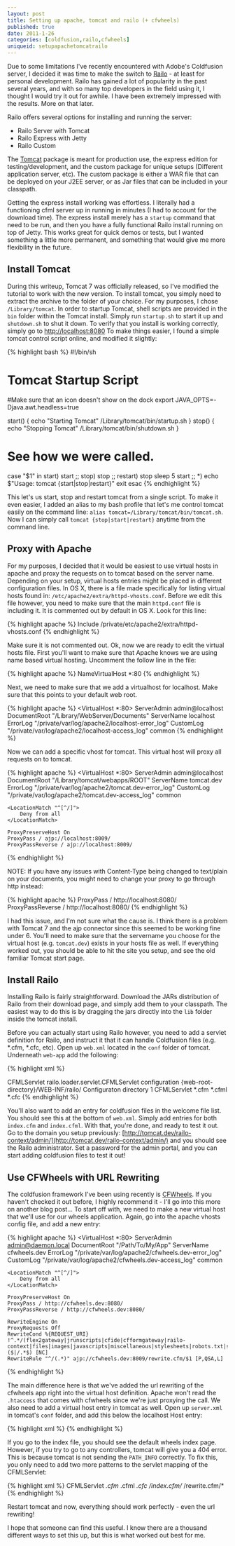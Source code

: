 ```yaml
---
layout: post
title: Setting up apache, tomcat and railo (+ cfwheels)
published: true
date: 2011-1-26
categories: [coldfusion,railo,cfwheels]
uniqueid: setupapachetomcatrailo
---
```


[railo]: http://www.getrailo.org/ "Railo"
[tomcat]: http://tomcat.apache.org/ "Tomcat"
[apache]: http://httpd.apache.org/ "Apache"
[cfwheels]: http://cfwheels.org/ "CFWheels"

Due to some limitations I've recently encountered with Adobe's Coldfusion server, I decided it was time to make the switch to [Railo][railo] - at least for personal development. Railo has gained a lot of popularity in the past several years, and with so many top developers in the field using it, I thought I would try it out for awhile. I have been extremely impressed with the results. More on that later.

Railo offers several options for installing and running the server:

 * Railo Server with Tomcat
 * Railo Express with Jetty
 * Railo Custom

The [Tomcat][tomcat] package is meant for production use, the express edition for testing/development, and the custom package for unique setups (Different application server, etc). The custom package is either a WAR file that can be deployed on your J2EE server, or as Jar files that can be included in your classpath.

Getting the express install working was effortless. I literally had a functioning cfml server up in running in minutes (I had to account for the download time). The express install merely has a `startup` command that need to be run, and then you have a fully functional Railo install running on top of Jetty. This works great for quick demos or tests, but I wanted something a little more permanent, and something that would give me more flexibility in the future.

Install Tomcat
-------------------

During this writeup, Tomcat 7 was officially released, so I've modified the tutorial to work with the new version. To install tomcat, you simply need to extract the archive to the folder of your choice. For my purposes, I chose `/Library/tomcat`. In order to startup Tomcat, shell scripts are provided in the `bin` folder within the Tomcat install. Simply run `startup.sh` to start it up and `shutdown.sh` to shut it down. To verify that you install is working correctly, simply go to [http://localhost:8080](http://localhost:8080) To make things easier, I found a simple tomcat control script online, and modified it slightly:

{% highlight bash %}
#!/bin/sh
# Tomcat Startup Script

#Make sure that an icon doesn't show on the dock
export JAVA_OPTS=-Djava.awt.headless=true

start() {
        echo "Starting Tomcat"
        /Library/tomcat/bin/startup.sh
}
stop() {
        echo "Stopping Tomcat"
        /Library/tomcat/bin/shutdown.sh
}

# See how we were called.
case "$1" in
  start)
        start
        ;;
  stop)
        stop
        ;;
  restart)
        stop
		sleep 5
        start
        ;;
  *)
        echo $"Usage: tomcat {start|stop|restart}"
        exit
esac
{% endhighlight %}

This let's us start, stop and restart tomcat from a single script. To make it even easier, I added an alias to my bash profile that let's me control tomcat easily on the command line: `alias tomcat=/Library/tomcat/bin/tomcat.sh`. Now I can simply call `tomcat {stop|start|restart}` anytime from the command line.

Proxy with Apache
--------------------

For my purposes, I decided that it would be easiest to use virtual hosts in apache and proxy the requests on to tomcat based on the server name. Depending on your setup, virtual hosts entries might be placed in different configuration files. In OS X, there is a file made specifically for listing virtual hosts found in: `/etc/apache2/extra/httpd-vhosts.conf`. Before we edit this file however, you need to make sure that the main `httpd.conf` file is including it. It is commented out by default in OS X. Look for this line:

{% highlight apache %}
Include /private/etc/apache2/extra/httpd-vhosts.conf
{% endhighlight %}

Make sure it is not commented out. Ok, now we are ready to edit the virtual hosts file. First you'll want to make sure that Apache knows we are using name based virtual hosting. Uncomment the follow line in the file:

{% highlight apache %}
NameVirtualHost *:80
{% endhighlight %}

Next, we need to make sure that we add a virtualhost for localhost. Make sure that this points to your default web root.

{% highlight apache %}
<VirtualHost *:80>
	ServerAdmin admin@localhost
	DocumentRoot "/Library/WebServer/Documents"
	ServerName localhost
	ErrorLog "/private/var/log/apache2/localhost-error_log"
	CustomLog "/private/var/log/apache2/localhost-access_log" common
</VirtualHost>
{% endhighlight %}

Now we can add a specific vhost for tomcat. This virtual host will proxy all requests on to tomcat.

{% highlight apache %}
<VirtualHost *:80>
    ServerAdmin admin@localhost
    DocumentRoot "/Library/tomcat/webapps/ROOT"
    ServerName tomcat.dev
    ErrorLog "/private/var/log/apache2/tomcat.dev-error_log"
    CustomLog "/private/var/log/apache2/tomcat.dev-access_log" common
	
	<LocationMatch "^[^/]">
		Deny from all
	</LocationMatch>
	
	ProxyPreserveHost On
	ProxyPass / ajp://localhost:8009/
	ProxyPassReverse / ajp://localhost:8009/
</VirtualHost>
{% endhighlight %}

NOTE: If you have any issues with Content-Type being changed to text/plain on your documents, you might need to change your proxy to go through http instead:

{% highlight apache %}
ProxyPass / http://localhost:8080/
ProxyPassReverse / http://localhost:8080/
{% endhighlight %}

I had this issue, and I'm not sure what the cause is. I think there is a problem with Tomcat 7 and the ajp connector since this seemed to be working fine under 6. You'll need to make sure that the servername you choose for the virtual host (e.g. `tomcat.dev`) exists in your hosts file as well. If everything worked out, you should be able to hit the site you setup, and see the old familiar Tomcat start page.

Install Railo
-------------------

Installing Railo is fairly straightforward. Download the JARs distribution of Railo from their download page, and simply add them to your classpath. The easiest way to do this is by dragging the jars directly into the `lib` folder inside the tomcat install.

Before you can actually start using Railo however, you need to add a servlet definition for Railo, and instruct it that it can handle Coldfusion files (e.g. *.cfm, *.cfc, etc). Open up `web.xml` located in the `conf` folder of tomcat. Underneath `web-app` add the following:

{% highlight xml %}
<!-- Railo Servlet -->
<servlet>
	<servlet-name>CFMLServlet</servlet-name>
	<servlet-class>railo.loader.servlet.CFMLServlet</servlet-class>
	   <init-param>
	      <param-name>configuration</param-name>
	      <param-value>{web-root-directory}/WEB-INF/railo/</param-value>
	      <description>Configuraton directory</description>
	   </init-param>
	<load-on-startup>1</load-on-startup>
</servlet>
<servlet-mapping>
   <servlet-name>CFMLServlet</servlet-name>
   <url-pattern>*.cfm</url-pattern>
   <url-pattern>*.cfml</url-pattern>
   <url-pattern>*.cfc</url-pattern>
</servlet-mapping>
{% endhighlight %}

You'll also want to add an entry for coldfusion files in the welcome file list. You should see this at the bottom of `web.xml`. Simply add entries for both `index.cfm` and `index.cfml`. With that, you're done, and ready to test it out. Go to the domain you setup previously: [http://tomcat.dev/railo-context/admin/](http://tomcat.dev/railo-context/admin/) and you should see the Railo administrator. Set a password for the admin portal, and you can start adding coldfusion files to test it out!

Use CFWheels with URL Rewriting
-----------------------

The coldfusion framework I've been using recently is [CFWheels][cfwheels]. If you haven't checked it out before, I highly recommend it - I'll go into this more on another blog post... To start off with, we need to make a new virtual host that we'll use for our wheels application. Again, go into the apache vhosts config file, and add a new entry:

{% highlight apache %}
<VirtualHost *:80>
    ServerAdmin admin@daemon.local
    DocumentRoot "/Path/To/My/App"
    ServerName cfwheels.dev
    ErrorLog "/private/var/log/apache2/cfwheels.dev-error_log"
    CustomLog "/private/var/log/apache2/cfwheels.dev-access_log" common
	
	<LocationMatch "^[^/]">
		Deny from all
	</LocationMatch>
	
	ProxyPreserveHost On
	ProxyPass / http://cfwheels.dev:8080/
	ProxyPassReverse / http://cfwheels.dev:8080/

	RewriteEngine On
	ProxyRequests Off
	RewriteCond %{REQUEST_URI} !^.*/(flex2gateway|jrunscripts|cfide|cfformgateway|railo-context|files|images|javascripts|miscellaneous|stylesheets|robots.txt|sitemap.xml|rewrite.cfm)($|/.*$) [NC]
	RewriteRule "^/(.*)" ajp://cfwheels.dev:8009/rewrite.cfm/$1 [P,QSA,L]
</VirtualHost>
{% endhighlight %}

The main difference here is that we've added the url rewriting of the cfwheels app right into the virtual host definition. Apache won't read the `.htaccess` that comes with cfwheels since we're just proxying the call. We also need to add a virtual host entry in tomcat as well. Open up `server.xml` in tomcat's `conf` folder, and add this below the localhost Host entry:

{% highlight xml %}
<Host name="cfwheels.dev" appBase="webapps"
	unpackWARs="true" autoDeploy="true"
	xmlValidation="false" xmlNamespaceAware="false">
	<Context path="" docBase="/Path/To/My/App"/>
</Host>
{% endhighlight %}

If you go to the index file, you should see the default wheels index page. However, if you try to go to any controllers, tomcat will give you a 404 error. This is because tomcat is not sending the `PATH_INFO` correctly. To fix this, you only need to add two more patterns to the servlet mapping of the CFMLServlet:

{% highlight xml %}
<servlet-mapping>
   <servlet-name>CFMLServlet</servlet-name>
   <url-pattern>*.cfm</url-pattern>
   <url-pattern>*.cfml</url-pattern>
   <url-pattern>*.cfc</url-pattern>
   <url-pattern>/index.cfm/*</url-pattern>
   <url-pattern>/rewrite.cfm/*</url-pattern>
</servlet-mapping>
{% endhighlight %}

Restart tomcat and now, everything should work perfectly - even the url rewriting!

I hope that someone can find this useful. I know there are a thousand different ways to set this up, but this is what worked out best for me.


